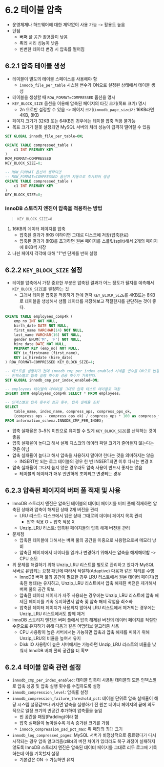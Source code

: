 # 6.2 테이블 압축

- 운영체제나 하드웨어에 대한 제약없이 사용 가능 -> 활용도 높음
- 단점
  - 버퍼 풀 공간 활용률이 낮음
  - 쿼리 처리 성능이 낮음
  - 빈번한 데이터 변경 시 압축률 떨어짐

## 6.2.1 압축 테이블 생성

- 테이블이 별도의 테이블 스페이스를 사용해야 함
  - `innodb_file_per_table` 시스템 변수가 ON으로 설정된 상태에서 테이블 생성
- 테이블을 생성할 때 `ROW_FORMAT=COMPRESSED` 옵션을 명시
- `KEY_BLOCK_SIZE` 옵션을 이용해 압축된 페이지의 타깃 크기(목표 크기) 명시
  - 2n 으로만 설정할 수 있음 -> 페이지 크기(`innodb_page_size`)가 16KB라면 4KB, 8KB
- 페이지 크기가 32KB 또는 64KB인 경우에는 테이블 압축 적용 불가능
- 목표 크기가 잘못 설정되면 MySQL 서버의 처리 성능이 급격히 떨어질 수 있음

```sql
SET GLOBAL innodb_file_per_table=ON;

CREATE TABLE compressed_table (
    c1 INT PRIMARY KEY
)
ROW_FORMAT=COMPRESSED
KEY_BLOCK_SIZE=8;

-- ROW_FORMAT 옵션이 생략되면 
-- ROW_FORMAT=COMPRESSED 옵션이 자동으로 추가되어 생성
CREATE TABLE compressed_table (
    c1 INT PRIMARY KEY
)
KEY_BLOCK_SIZE=8;
```

### InnoDB 스토리지 엔진이 압축을 적용하는 방법

> `KEY_BLOCK_SIZE=8`

1. 16KB의 데이터 페이지를 압축
   - 압축된 결과가 8KB 이하이면 그대로 디스크에 저장(압축완료)
   - 압축된 결과가 8KB를 초과하면 원본 페이지를 스플릿(split)해서 2개의 페이지에 8KB씩 저장
2. 나뉜 페이지 각각에 대해 "1"번 단계를 반복 실행

## 6.2.2 `KEY_BLOCK_SIZE` 설정

- 테이블 압축에서 가장 중요한 부분은 압축된 결과가 어느 정도가 될지를 예측해서 `KEY_BLOCK_SIZE`를 결정하는 것
  - 그래서 테이블 압축을 적용하기 전에 먼저 `KEY_BLOCK_SIZE`를 4KB또는 8KB로 테이블을 생성해서 샘플 데이터를 저장해보고 적절한지를 판단하는 것이 좋다.

```sql
CREATE TABLE employees_comp4k (
    emp_no INT NOT NULL,
    birth_date DATE NOT NULL,
    first_name VARCHAR(14) NOT NULL,
    last_name VARCHAR(16) NOT NULL,
    gender ENUM('M', 'F') NOT NULL,
    hire_date DATE NOT NULL,
    PRIMARY KEY (emp_no) NOT NULL,
    KEY ix_firstname (first_name),
    KEY ix_hiredate (hire_date)
) ROW_FORMAT=COMPRESSED KEY_BLOCK_SIZE=4;

-- 테스트를 실행하기 전에 innodb_cmp_per_index_enabled 시세틈 변수를 ON으로 변경해야
-- 인덱스별로 압축 실행 횟수와 성공 횟수가 기록된다.
SET GLOBAL innodb_cmp_per_index_enabled=ON;

-- employees 테이블의 데이터를 그대로 압축 테스트 테이블로 저장
INSERT INTO employees_comp4k SELECT * FROM employees;

-- 인덱스별로 압축 횟수와 성공 횟수, 압축 실패율 조회
SELECT
    table_name, index_name, compress_ops, compress_ops_ok,
    (compress_ops - compress_ops_ok) / compress_ops * 100 as compress_failure_pct -- 압축 실패율
FROM information_schema.INNODB_CMP_PER_INDEX;
```

- 압축 실패율은 3~5% 미만으로 유지할 수 있게 `KEY_BLOCK_SIZE`를 선택하는 것이 좋음
- 압축 실패율이 높다고 해서 실제 디스크의 데이터 파일 크기가 줄어들지 않는다는 것은 아님
- 압축 실패율이 높다고 해서 압축을 사용하지 말아야 한다는 것을 의미하지는 않음
  - INSERT만 되는 로그 테이블의 경우 한 번 INSERT되면 이후 다시는 변경 X
- 압축 실패율이 그다지 높지 않은 경우라도 압축 사용이 반드시 좋지는 않음
  - 테이블의 데이터가 매우 빈번하게 조회되고 변경되는 경우

## 6.2.3 압축된 페이지의 버퍼 풀 적재 및 사용

- InnoDB 스토리지 엔진은 압축된 테이블의 데이터 페이지를 버퍼 풀에 적재하면 압축된 상태와 압축이 해제된 상태 2개 버전을 관리
  - LRU 리스트: 디스크에서 읽은 상태 그대로의 데이터 페이지 목록 관리
    - 압축 적용 O + 압축 적용 X
  - Unzip_LRU 리스트: 압축된 페이지들의 압축 해제 버전을 관리
- 문제점
  - 압축된 테이블에 대해서는 버퍼 풀의 공간을 이중으로 사용함으로써 메모리 낭비
  - 압축된 페이지에서 데이터를 읽거나 변경하기 위해서는 압축을 해제해야함 -> CPU 소모
- 위 문제를 해결하기 위해 Unzip_LRU 리스트를 별도로 관리하고 있다가 MySQL 서버로 유입되는 요청 패턴에 따라서 적절히(Adaptive) 다음과 같은 처리를 수행
  - InnoDB 버퍼 풀의 공간이 필요한 경우 LRU 리스트에서 원본 데이터 페이지(압축된 형태)는 유지하고, Unzip_LRU 리스트에서 압축 해제된 버전은 제거해서 버퍼 풀의 공간 확보
  - 압축된 데이터 페이지가 자주 사용되는 경우에는 Unzip_LRU 리스트에 압축 해제된 페이지를 계속 유지하면서 압축 및 압축 해제 작업을 최소화
  - 압축된 데이터 페이지가 사용되지 않아서 LRU 리스트에서 제거되는 경우에는 Unzip_LRU 리스트에서도 함께 제거
- InnoDB 스토리지 엔진은 버퍼 풀에서 압축 해제된 버전의 데이터 페이지를 적절한 수준으로 유지하기 위해 다음과 같은 어댑티브 알고리즘 사용
  - CPU 사용량이 높은 서버에서는 가능하면 압축과 압축 해제를 피하기 위해 Unzip_LRU의 비율을 높여서 유지
  - Disk IO 사용량이 높은 서버에서는 가능하면 Unzip_LRU 리스트의 비율을 낮춰서 InnoDB 버퍼 풀의 공간을 더 확보

## 6.2.4 테이블 압축 관련 설정

- `innodb_cmp_per_index_enabled`: 테이블 압축이 사용된 테이블의 모든 인덱스별로 압축 성공 및 압축 실행 횟수를 수집하도록 설정
- `innodb_compression_level`: 압축률 설정
- `innodb_compression_failure_threshold_pct`: 테이블 단위로 압축 실패율이 해당 시스템 설정값보다 커지면 압축을 실행하기 전 원본 데이터 페이지의 끝에 의도적으로 일정 크기의 빈공간 추가하여 압축률을 높임
  - 빈 공간을 패딩(Padding)이라 함
  - 압축 실패율이 높아질수록 계속 증가된 크기를 가짐
  - `innodb_compression_pad_pct_max`: 위 패딩의 최대 크기
- `innodb_log_compressed_pages`: MySQL 서버가 비정상적으로 종료됐다가 다시 시작되는 경우 압축 알고리즘(zlib)의 버전 차이가 있더라도 복구 과정이 실패하지 않도록 InnoDB 스토리지 엔진은 압축된 데이터 페이지를 그대로 리두 로그에 기록하는데 이를 기록할지 설정
  - 기본값은 ON -> 가능하면 유지
